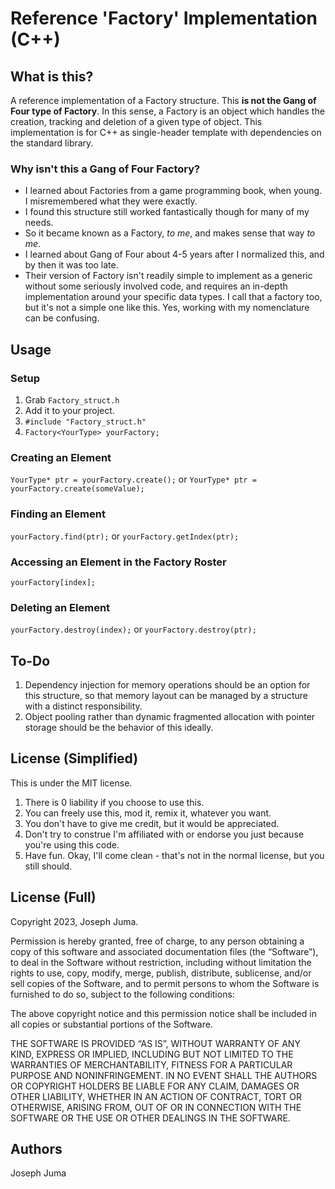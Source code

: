 # Reference 'Factory' Implementation (C++)

## What is this?
A reference implementation of a Factory structure. This **is not the 
Gang of Four type of Factory**. In this sense, a Factory is an object 
which handles the creation, tracking and deletion of a given type of 
object. This implementation is for C++ as single-header template with 
dependencies on the standard library.

### Why isn't this a Gang of Four Factory?
* I learned about Factories from a game programming book, when young. I 
misremembered what they were exactly.
* I found this structure still worked fantastically though for many of 
my needs.
* So it became known as a Factory, *to me*, and makes sense that way *to 
me*.
* I learned about Gang of Four about 4-5 years after I normalized this, 
and by then it was too late.
* Their version of Factory isn't readily simple to implement as a 
generic without some seriously involved code, and requires an in-depth 
implementation around your specific data types. I call that a factory 
too, but it's not a simple one like this. Yes, working with my 
nomenclature can be confusing.

## Usage
### Setup
1. Grab `Factory_struct.h`
2. Add it to your project.
3. `#include "Factory_struct.h"`
4. `Factory<YourType> yourFactory;`

### Creating an Element
`YourType* ptr = yourFactory.create();` or `YourType* ptr = 
yourFactory.create(someValue);`

### Finding an Element
`yourFactory.find(ptr);` or `yourFactory.getIndex(ptr);`

### Accessing an Element in the Factory Roster
`yourFactory[index];`

### Deleting an Element
`yourFactory.destroy(index);` or `yourFactory.destroy(ptr);`

## To-Do
1. Dependency injection for memory operations should be an option for this structure, so that memory layout can be managed by a structure with a distinct responsibility.
2. Object pooling rather than dynamic fragmented allocation with pointer storage should be the behavior of this ideally.

## License (Simplified)
This is under the MIT license.
1. There is 0 liability if you choose to use this.
2. You can freely use this, mod it, remix it, whatever you want.
3. You don't have to give me credit, but it would be appreciated.
4. Don't try to construe I'm affiliated with or endorse you just because 
you're using this code.
5. Have fun. Okay, I'll come clean - that's not in the normal license, 
but you still should.

## License (Full)
Copyright 2023, Joseph Juma.

Permission is hereby granted, free of charge, to any person obtaining a copy of this software and associated documentation files (the “Software”), to deal in the Software without restriction, including without limitation the rights to use, copy, modify, merge, publish, distribute, sublicense, and/or sell copies of the Software, and to permit persons to whom the Software is furnished to do so, subject to the following conditions:

The above copyright notice and this permission notice shall be included in all copies or substantial portions of the Software.

THE SOFTWARE IS PROVIDED “AS IS”, WITHOUT WARRANTY OF ANY KIND, EXPRESS OR IMPLIED, INCLUDING BUT NOT LIMITED TO THE WARRANTIES OF MERCHANTABILITY, FITNESS FOR A PARTICULAR PURPOSE AND NONINFRINGEMENT. IN NO EVENT SHALL THE AUTHORS OR COPYRIGHT HOLDERS BE LIABLE FOR ANY CLAIM, DAMAGES OR OTHER LIABILITY, WHETHER IN AN ACTION OF CONTRACT, TORT OR OTHERWISE, ARISING FROM, OUT OF OR IN CONNECTION WITH THE SOFTWARE OR THE USE OR OTHER DEALINGS IN THE SOFTWARE.

## Authors
Joseph Juma
